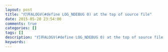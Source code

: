```yaml
---
layout: post
title: "打开ALOGV(#define LOG_NDEBUG 0) at the top of source file"
date: 2015-05-20 23:54:00 
comments: true
categories: []
tags: []
description: "打开ALOGV(#define LOG_NDEBUG 0) at the top of source file"
keywords: 
---
```





